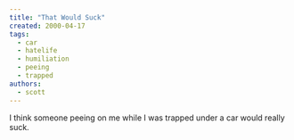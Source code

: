 ```yaml
---
title: "That Would Suck"
created: 2000-04-17
tags: 
  - car
  - hatelife
  - humiliation
  - peeing
  - trapped
authors: 
  - scott
---
```


I think someone peeing on me while I was trapped under a car would really suck.

